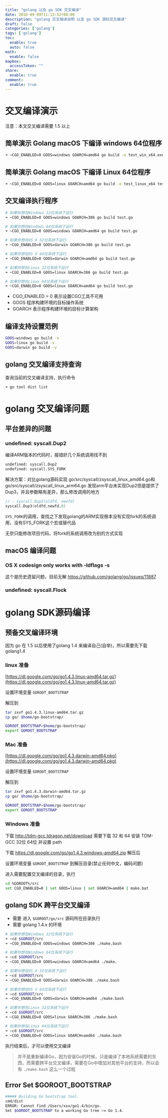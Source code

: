 ```yaml
---
title: "golang 以及 go SDK 交叉编译"
date: 2016-09-09T11:13:52+08:00
description: "golang 交叉编译说明 以及 go SDK 源码交叉编译"
draft: false
categories: ['golang']
tags: ['golang']
toc:
  enable: true
  auto: false
math:
  enable: false
mapbox:
  accessToken: ""
share:
  enable: true
comment:
  enable: true
---
```


# 交叉编译演示

注意：本文交叉编译需要 1.5 以上

## 简单演示 Golang macOS 下编译 windows 64位程序

```sh
➜ ~CGO_ENABLED=0 GOOS=windows GOARCH=amd64 go build -o test_win_x64.exe test.go
```

## 简单演示 Golang macOS 下编译 Linux 64位程序

```sh
➜ ~CGO_ENABLED=0 GOOS=linux GOARCH=amd64 go build -o test_linux_x64 test.go
```

## 交叉编译执行程序

```sh
# 如果你想在Windows 32位系统下运行
➜ ~CGO_ENABLED=0 GOOS=windows GOARCH=386 go build test.go

# 如果你想在Windows 64位系统下运行
➜ ~CGO_ENABLED=0 GOOS=windows GOARCH=amd64 go build test.go

# 如果你想在OS X 32位系统下运行
➜ ~CGO_ENABLED=0 GOOS=darwin GOARCH=386 go build test.go

# 如果你想在OS X 64位系统下运行
➜ ~CGO_ENABLED=0 GOOS=darwin GOARCH=amd64 go build test.go

# 如果你想在Linux 32位系统下运行
➜ ~CGO_ENABLED=0 GOOS=linux GOARCH=386 go build test.go

# 如果你想在Linux 64位系统下运行
➜ ~CGO_ENABLED=0 GOOS=linux GOARCH=amd64 go build test.go
```

- CGO_ENABLED = 0 表示设置CGO工具不可用
- GOOS 程序构建环境的目标操作系统
- GOARCH 表示程序构建环境的目标计算架构

## 编译支持设置范例

```sh
GOOS=windows go build -v
GOOS=linux go build -v
GOOS=darwin go build -v
```

## golang 交叉编译支持查询

查询当前的交叉编译支持，执行命令

```sh
➜ go tool dist list
```

# golang 交叉编译问题

## 平台差异的问题

### undefined: syscall.Dup2

编译ARM版本的代码时，报错好几个系统调用找不到
```bash
undefined: syscall.Dup2
undefined: syscall.SYS_FORK
```
解决方案：对比golang源码实现 go/src/syscall/zsyscall_linux_amd64.go和go/src/syscall/zsyscall_linux_arm64.go
发现arm平台未实现Dup2但是提供了Dup3，并且参数略有差异，那么修改调用的地方
```go
// - syscall.Dup2(oldfd, newfd)
syscall.Dup3(oldfd,newfd,0)
```
`SYS_FORK`的调用，查找之下发现golang的ARM实现根本没有实现fork的系统调用，没有SYS_FORK这个宏或替代品

无奈只能修改项目代码，将fork的系统调用改为别的方式实现

## macOS 编译问题

### OS X codesign only works with -ldflags -s

这个是历史遗留问题，目前无解
https://github.com/golang/go/issues/11887

### undefined: syscall.Flock

# golang SDK源码编译

## 预备交叉编译环境

因为 go 在 1.5 以后使用了golang 1.4 来编译自己(自举)，所以需要先下载golang1.4

### linux 准备

[https://dl.google.com/go/go1.4.3.linux-amd64.tar.gz](https://dl.google.com/go/go1.4.3.linux-amd64.tar.gz)

设置环境变量 `GOROOT_BOOTSTRAP`

解压到

```sh
tar zxvf go1.4.3.linux-amd64.tar.gz
cp go/ $home/go-bootstrap/
```

```sh
GOROOT_BOOTSTRAP=$home/go-bootstrap/
export GOROOT_BOOTSTRAP
```

### Mac 准备

[https://dl.google.com/go/go1.4.3.darwin-amd64.pkg](https://dl.google.com/go/go1.4.3.darwin-amd64.pkg)

设置环境变量 `GOROOT_BOOTSTRAP`

解压到

```sh
tar zxvf go1.4.3.darwin-amd64.tar.gz
cp go/ $home/go-bootstrap/
```

```sh
GOROOT_BOOTSTRAP=$home/go-bootstrap/
export GOROOT_BOOTSTRAP
```

### Windows 准备

下载
http://tdm-gcc.tdragon.net/download
需要下载 32 和 64 安装 TDM-GCC 32位 64位 并设置 path

下载
https://dl.google.com/go/go1.4.3.windows-amd64.zip
解压后

设置环境变量 `GOROOT_BOOTSTRAP` 到解压目录(禁止任何中文，编码问题)

进入需要配置交叉编译的目录，执行

```sh
cd %GOROOT%/src
set CGO_ENABLED=0 | set GOOS=linux | set GOARCH=amd64 | make.bat
```

## golang SDK 跨平台交叉编译

- 需要 进入 `$GOROOT/go/src` 源码所在目录执行
- 需要 golang 1.4.x 的环境

```sh
# 如果你想在Windows 32位系统下运行
➜ ~cd $GOROOT/src
➜ ~CGO_ENABLED=0 GOOS=windows GOARCH=386 ./make.bash

# 如果你想在Windows 64位系统下运行
➜ ~cd $GOROOT/src
➜ ~CGO_ENABLED=0 GOOS=windows GOARCH=amd64 ./make.

# 如果你想在OS X 32位系统下运行
➜ ~cd $GOROOT/src
➜ ~CGO_ENABLED=0 GOOS=darwin GOARCH=386 ./make.bash

# 如果你想在OS X 64位系统下运行
➜ ~cd $GOROOT/src
➜ ~CGO_ENABLED=0 GOOS=darwin GOARCH=amd64 ./make.bash

# 如果你想在Linux 32位系统下运行
➜ ~cd $GOROOT/src
➜ ~CGO_ENABLED=0 GOOS=linux GOARCH=386 ./make.bash

# 如果你想在Linux 64位系统下运行
➜ ~cd $GOROOT/src
➜ ~CGO_ENABLED=0 GOOS=linux GOARCH=amd64 ./make.bash
```

执行结束后，才可以使用交叉编译

> 并不是重新编译Go，因为安装Go的时候，只是编译了本地系统需要的东西，而需要跨平台交叉编译，需要在Go中增加对其他平台的支持，所以会有 `./make.bash` 这么一个过程

## Error Set $GOROOT_BOOTSTRAP

```sh
##### Building Go bootstrap tool.
cmd/dist
ERROR: Cannot find /Users/xxx/go1.4/bin/go.
Set $GOROOT_BOOTSTRAP to a working Go tree >= Go 1.4.
```

